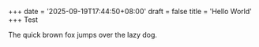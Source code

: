 +++
date = '2025-09-19T17:44:50+08:00'
draft = false
title = 'Hello World'
+++
Test

The quick brown fox jumps over the lazy dog.